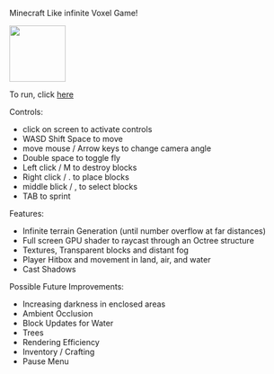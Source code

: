 Minecraft Like infinite Voxel Game!

<img src='https://loganabel.github.io/VoxelCraft/Thumbnail.png' width='100'>

To run, click [here](https://loganabel.github.io/VoxelCraft/main.html)

Controls:
 - click on screen to activate controls
 - WASD Shift Space to move
 - move mouse / Arrow keys to change camera angle
 - Double space to toggle fly
 - Left click / M to destroy blocks
 - Right click / . to place blocks
 - middle blick / , to select blocks
 - TAB to sprint

Features:
 - Infinite terrain Generation (until number overflow at far distances)
 - Full screen GPU shader to raycast through an Octree structure
 - Textures, Transparent blocks and distant fog
 - Player Hitbox and movement in land, air, and water
 - Cast Shadows

Possible Future Improvements:
 - Increasing darkness in enclosed areas
 - Ambient Occlusion
 - Block Updates for Water
 - Trees
 - Rendering Efficiency
 - Inventory / Crafting
 - Pause Menu
